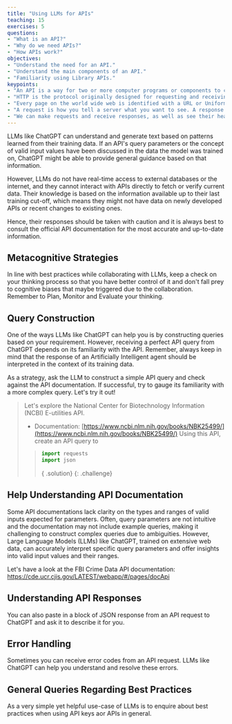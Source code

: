 ```yaml
---
title: "Using LLMs for APIs"
teaching: 15
exercises: 5
questions:
- "What is an API?"
- "Why do we need APIs?"
- "How APIs work?"
objectives:
- "Understand the need for an API."
- "Understand the main components of an API."
- "Familiarity using Library APIs."
keypoints:
- "An API is a way for two or more computer programs or components to communicate with each other."
- "HTTP is the protocol originally designed for requesting and receiving Web pages, but now also used as the basis for a variety of APIs. HTTPS is the encrypted version of HTTP."
- "Every page on the world wide web is identified with a URL or Uniform Resource Locator."
- "A request is how you tell a server what you want to see. A response will either give you what you asked for, or tell you why the server can't do that. Both requests and responses have a header, and optionally a body."
- "We can make requests and receive responses, as well as see their headers, using `curl`."
---
```

LLMs like ChatGPT can understand and generate text based on patterns learned from their training data. If an API's query parameters or the concept of valid input values have been discussed in the data the model was trained on, ChatGPT might be able to provide general guidance based on that information.

However, LLMs do not have real-time access to external databases or the internet, and they cannot interact with APIs directly to fetch or verify current data. Their knowledge is based on the information available up to their last training cut-off, which means they might not have data on newly developed APIs or recent changes to existing ones.

Hence, their responses should be taken with caution and it is always best to consult the official API documentation for the most accurate and up-to-date information.

## Metacognitive Strategies
In line with best practices while collaborating with LLMs, keep a check on your thinking process so that you have better control of it and don't fall prey to cognitive biases that maybe triggered due to the collaboration. Remember to Plan, Monitor and Evaluate your thinking.

## Query Construction
One of the ways LLMs like ChatGPT can help you is by constructing queries based on your requirement. However, receiving a perfect API query from ChatGPT depends on its familiarity with the API. Remember, always keep in mind that the response of an Artificially Intelligent agent should be interpreted in the context of its training data.

As a strategy, ask the LLM to construct a simple API query and check against the API documentation. If successful, try to gauge its familiarity with a more complex query. Let's try it out!


>Let's explore the National Center for Biotechnology Information (NCBI) E-utilities API.
>- Documentation: [https://www.ncbi.nlm.nih.gov/books/NBK25499/](https://www.ncbi.nlm.nih.gov/books/NBK25499/)
> Using this API, create an API query to 
>>```python
>>import requests
>>import json
>>```
>>{ .solution}
>{: .challenge}

## Help Understanding API Documentation
Some API documentations lack clarity on the types and ranges of valid inputs expected for parameters. Often, query parameters are not intuitive and the documentation may not include example queries, making it challenging to construct complex queries due to ambiguities. However, Large Language Models (LLMs) like ChatGPT, trained on extensive web data, can accurately interpret specific query parameters and offer insights into valid input values and their ranges.

Let's have a look at the FBI Crime Data API documentation: https://cde.ucr.cjis.gov/LATEST/webapp/#/pages/docApi



## Understanding API Responses
You can also paste in a block of JSON response from an API request to ChatGPT and ask it to describe it for you.

## Error Handling
Sometimes you can receive error codes from an API request. LLMs like ChatGPT can help you understand and resolve these errors.


## General Queries Regarding Best Practices
As a very simple yet helpful use-case of LLMs is to enquire about best practices when using API keys aor APIs in general.